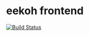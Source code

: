 eekoh frontend
==============

[![Build Status](http://drone.eekoh.me/github.com/eekoh/wormhole/status.svg?branch=master)](http://drone.eekoh.me/github.com/eekoh/wormhole)
